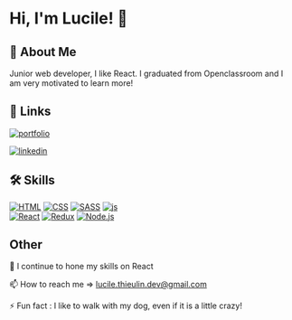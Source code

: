 # Hi, I'm Lucile! 👋

## 🚀 About Me
Junior web developer, I like React. I graduated from Openclassroom and I am very motivated to learn more!

## 🔗 Links
[![portfolio](https://img.shields.io/badge/my_portfolio-000?style=for-the-badge&logo=ko-fi&logoColor=white)](https://portfolio-lucile-thieulin.vercel.app/fr)

[![linkedin](https://img.shields.io/badge/linkedin-0A66C2?style=for-the-badge&logo=linkedin&logoColor=white)](www.linkedin.com/in/lucile-thieulin-46a445222)

## 🛠 Skills

[![HTML](https://img.shields.io/badge/HTML-red)](https://choosealicense.com/licenses/mit/) [![CSS](https://img.shields.io/badge/CSS-blue)](https://opensource.org/licenses/)  [![SASS](https://img.shields.io/badge/SASS-pink)](http://www.gnu.org/licenses/agpl-3.0)  [![js](https://img.shields.io/badge/javascript-yellow)](http://www.gnu.org/licenses/agpl-3.0)   
[![React](https://img.shields.io/badge/REACT-red)](http://www.gnu.org/licenses/agpl-3.0) [![Redux](https://img.shields.io/badge/Redux-purple)](http://www.gnu.org/licenses/agpl-3.0)
 [![Node.js](https://img.shields.io/badge/Node.js-green)](http://www.gnu.org/licenses/agpl-3.0)



## Other

🧠 I continue to hone my skills on React

📫 How to reach me => lucile.thieulin.dev@gmail.com

⚡️ Fun fact : I like to walk with my dog, even if it is a little crazy!

